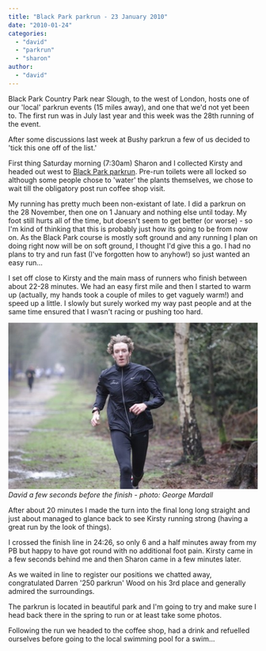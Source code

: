 ```yaml
---
title: "Black Park parkrun - 23 January 2010"
date: "2010-01-24"
categories: 
  - "david"
  - "parkrun"
  - "sharon"
author: 
  - "david"
---
```


Black Park Country Park near Slough, to the west of London, hosts one of our 'local' parkrun events (15 miles away), and one that we'd not yet been to. The first run was in July last year and this week was the 28th running of the event.

After some discussions last week at Bushy parkrun a few of us decided to 'tick this one off of the list.'

First thing Saturday morning (7:30am) Sharon and I collected Kirsty and headed out west to [Black Park parkrun](http://www.parkrun.org.uk/black-park/Home.aspx). Pre-run toilets were all locked so although some people chose to 'water' the plants themselves, we chose to wait till the obligatory post run coffee shop visit.

My running has pretty much been non-existant of late. I did a parkrun on the 28 November, then one on 1 January and nothing else until today. My foot still hurts all of the time, but doesn't seem to get better (or worse) - so I'm kind of thinking that this is probably just how its going to be from now on. As the Black Park course is mostly soft ground and any running I plan on doing right now will be on soft ground, I thought I'd give this a go. I had no plans to try and run fast (I've forgotten how to anyhow!) so just wanted an easy run...

I set off close to Kirsty and the main mass of runners who finish between about 22-28 minutes. We had an easy first mile and then I started to warm up (actually, my hands took a couple of miles to get vaguely warm!) and speed up a little. I slowly but surely worked my way past people and at the same time ensured that I wasn't racing or pushing too hard.

![David a few seconds before the finish - photo: George Mardall](/images/2010/20100123-black-park-IMG_5869.JPG)
*David a few seconds before the finish - photo: George Mardall*

After about 20 minutes I made the turn into the final long long straight and just about managed to glance back to see Kirsty running strong (having a great run by the look of things).

I crossed the finish line in 24:26, so only 6 and a half minutes away from my PB but happy to have got round with no additional foot pain. Kirsty came in a few seconds behind me and then Sharon came in a few minutes later.

As we waited in line to register our positions we chatted away, congratulated Darren '250 parkrun' Wood on his 3rd place and generally admired the surroundings.

The parkrun is located in beautiful park and I'm going to try and make sure I head back there in the spring to run or at least take some photos.

Following the run we headed to the coffee shop, had a drink and refuelled ourselves before going to the local swimming pool for a swim...
